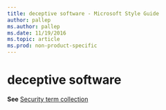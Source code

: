 ```yaml
---
title: deceptive software - Microsoft Style Guide
author: pallep
ms.author: pallep
ms.date: 11/19/2016
ms.topic: article
ms.prod: non-product-specific
---
```


# deceptive software

**See** [Security term collection](/style-guide/a-z-word-list-term-collections/term-collections/security-terms)
